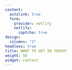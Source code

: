 ```yaml
---
content:
  autolink: true
  form:
    provider: netlify
    netlify:
      captcha: true
design:
  columns: "2"
headless: true
title: WANT TO GET IN TOUCH?
weight: 50
widget: contact
---
```

